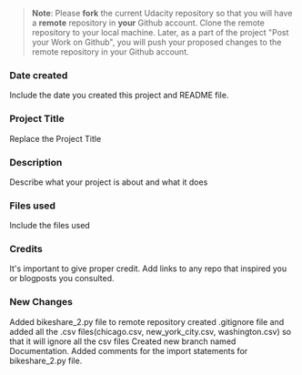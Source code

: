 >**Note**: Please **fork** the current Udacity repository so that you will have a **remote** repository in **your** Github account. Clone the remote repository to your local machine. Later, as a part of the project "Post your Work on Github", you will push your proposed changes to the remote repository in your Github account.

### Date created
Include the date you created this project and README file.

### Project Title
Replace the Project Title

### Description
Describe what your project is about and what it does

### Files used
Include the files used

### Credits
It's important to give proper credit. Add links to any repo that inspired you or blogposts you consulted.

### New Changes
Added bikeshare_2.py file to remote repository
created .gitignore file and added all the .csv files(chicago.csv, new_york_city.csv, washington.csv) so that it will ignore all the csv files
Created new branch named Documentation.
Added comments for the import statements for bikeshare_2.py file.


